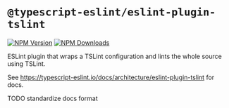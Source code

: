 # `@typescript-eslint/eslint-plugin-tslint`

[![NPM Version](https://img.shields.io/npm/v/@typescript-eslint/eslint-plugin-tslint.svg?style=flat-square)](https://www.npmjs.com/package/@typescript-eslint/eslint-plugin-tslint)
[![NPM Downloads](https://img.shields.io/npm/dm/@typescript-eslint/eslint-plugin-tslint.svg?style=flat-square)](https://www.npmjs.com/package/@typescript-eslint/eslint-plugin-tslint)

ESLint plugin that wraps a TSLint configuration and lints the whole source using TSLint.

See https://typescript-eslint.io/docs/architecture/eslint-plugin-tslint for docs.

TODO standardize docs format
